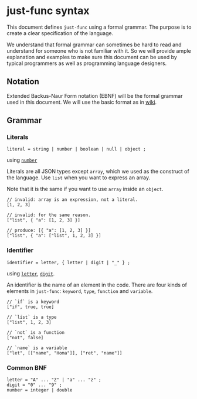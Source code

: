 # just-func syntax

This document defines `just-func` using a formal grammar.
The purpose is to create a clear specification of the language.

We understand that formal grammar can sometimes be hard to read and understand for someone who is not familiar with it.
So we will provide ample explanation and examples to make sure this document can be used by typical programmers as well as programming language designers.

## Notation

Extended Backus-Naur Form notation (EBNF) will be the formal grammar used in this document.
We will use the basic format as in [wiki](https://en.wikipedia.org/wiki/Extended_Backus%E2%80%93Naur_form).

## Grammar

### Literals

```bnf
literal = string | number | boolean | null | object ;
```

using [`number`](#common-bnf)

Literals are all JSON types except `array`,
which we used as the construct of the language.
Use `list` when you want to express an array.

Note that it is the same if you want to use `array` inside an `object`.

```jsonc
// invalid: array is an expression, not a literal.
[1, 2, 3]

// invalid: for the same reason.
["list", { "a": [1, 2, 3] }]

// produce: [{ "a": [1, 2, 3] }]
["list", { "a": ["list", 1, 2, 3] }]
```

### Identifier

```bnf
identifier = letter, { letter | digit | "_" } ;
```

using [`letter`](#common-bnf), [`digit`](#common-bnf).

An identifier is the name of an element in the code.
There are four kinds of elements in `just-func`:
`keyword`, `type`, `function` and `variable`.

```jsonc
// `if` is a keyword
["if", true, true]

// `list` is a type
["list", 1, 2, 3]

// `not` is a function
["not", false]

// `name` is a variable
["let", [["name", "Homa"]], ["ret", "name"]]
```

### Common BNF

```bnd
letter = "A" ... "Z" | "a" ... "z" ;
digit = "0" ... "9" ;
number = integer | double
```
